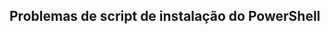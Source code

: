 ## <a name="powershell-installation-script-issues"></a>Problemas de script de instalação do PowerShell